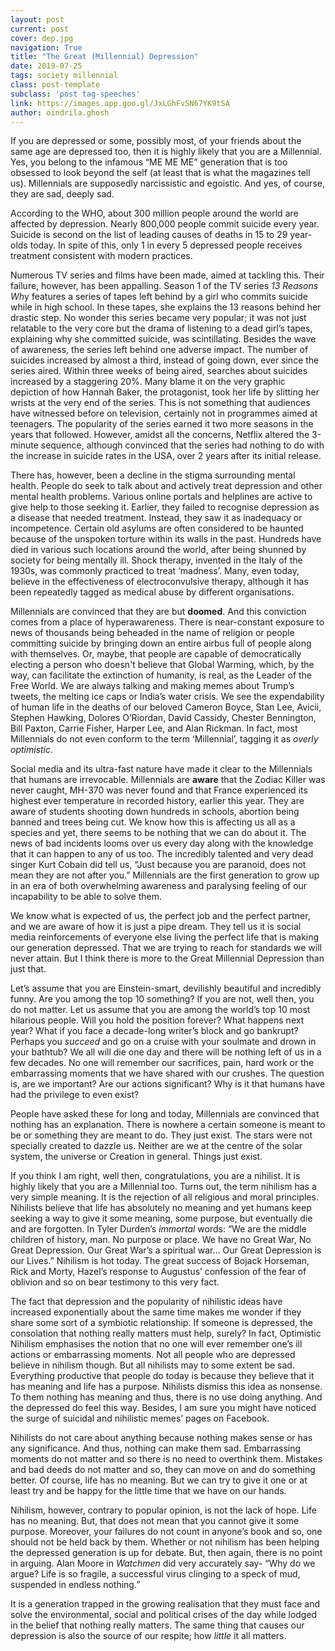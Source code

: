 ```yaml
---
layout: post
current: post
cover: dep.jpg
navigation: True
title: "The Great (Millennial) Depression"
date: 2019-07-25
tags: society millennial
class: post-template
subclass: 'post tag-speeches'
link: https://images.app.goo.gl/JxLGhFvSN67YK9tSA
author: oindrila.ghosh
--- 
```

If you are depressed or some, possibly most, of your friends about the same age are depressed too, then it is highly likely that you are a Millennial. Yes, you belong to the infamous “ME ME ME” generation that is too obsessed to look beyond the self (at least that is what the magazines tell us). Millennials are supposedly narcissistic and egoistic. And yes, of course, they are sad, deeply sad.

  

According to the WHO, about 300 million people around the world are affected by depression. Nearly 800,000 people commit suicide every year. Suicide is second on the list of leading causes of deaths in 15 to 29 year-olds today. In spite of this, only 1 in every 5 depressed people receives treatment consistent with modern practices.

  

Numerous TV series and films have been made, aimed at tackling this. Their failure, however, has been appalling. Season 1 of the TV series *13 Reasons Wh*y features a series of tapes left behind by a girl who commits suicide while in high school. In these tapes, she explains the 13 reasons behind her drastic step. No wonder this series became very popular; it was not just relatable to the very core but the drama of listening to a dead girl’s tapes, explaining why she committed suicide, was scintillating. Besides the wave of awareness, the series left behind one adverse impact. The number of suicides increased by almost a third, instead of going down, ever since the series aired. Within three weeks of being aired, searches about suicides increased by a staggering 20%. Many blame it on the very graphic depiction of how Hannah Baker, the protagonist, took her life by slitting her wrists at the very end of the series. This is not something that audiences have witnessed before on television, certainly not in programmes aimed at teenagers. The popularity of the series earned it two more seasons in the years that followed. However, amidst all the concerns, Netflix altered the 3-minute sequence, although convinced that the series had nothing to do with the increase in suicide rates in the USA, over 2 years after its initial release.

  

There has, however, been a decline in the stigma surrounding mental health. People do seek to talk about and actively treat depression and other mental health problems. Various online portals and helplines are active to give help to those seeking it. Earlier, they failed to recognise depression as a disease that needed treatment. Instead, they saw it as inadequacy or incompetence. Certain old asylums are often considered to be haunted because of the unspoken torture within its walls in the past. Hundreds have died in various such locations around the world, after being shunned by society for being mentally ill. Shock therapy, invented in the Italy of the 1930s, was commonly practiced to treat ‘madness’. Many, even today, believe in the effectiveness of electroconvulsive therapy, although it has been repeatedly tagged as medical abuse by different organisations.

  

Millennials are convinced that they are but **doomed**. And this conviction comes from a place of hyperawareness. There is near-constant exposure to news of thousands being beheaded in the name of religion or people committing suicide by bringing down an entire airbus full of people along with themselves. Or, maybe, that people are capable of democratically electing a person who doesn't believe that Global Warming, which, by the way, can facilitate the extinction of humanity, is real, as the Leader of the Free World. We are always talking and making memes about Trump’s tweets, the melting ice caps or India’s water crisis. We see the expendability of human life in the deaths of our beloved Cameron Boyce, Stan Lee, Avicii, Stephen Hawking, Dolores O’Riordan, David Cassidy, Chester Bennington, Bill Paxton, Carrie Fisher, Harper Lee, and Alan Rickman. In fact, most Millennials do not even conform to the term ‘Millennial’, tagging it as *overly optimistic*.

  

Social media and its ultra-fast nature have made it clear to the Millennials that humans are irrevocable. Millennials are **aware** that the Zodiac Killer was never caught, MH-370 was never found and that France experienced its highest ever temperature in recorded history, earlier this year. They are aware of students shooting down hundreds in schools, abortion being banned and trees being cut. We know how this is affecting us all as a species and yet, there seems to be nothing that we can do about it. The news of bad incidents looms over us every day along with the knowledge that it can happen to any of us too. The incredibly talented and very dead singer Kurt Cobain did tell us, “Just because you are paranoid, does not mean they are not after you.” Millennials are the first generation to grow up in an era of both overwhelming awareness and paralysing feeling of our incapability to be able to solve them.

  

We know what is expected of us, the perfect job and the perfect partner, and we are aware of how it is just a pipe dream. They tell us it is social media reinforcements of everyone else living the perfect life that is making our generation depressed. That we are trying to reach for standards we will never attain. But I think there is more to the Great Millennial Depression than just that.

  

Let’s assume that you are Einstein-smart, devilishly beautiful and incredibly funny. Are you among the top 10 something? If you are not, well then, you do not matter. Let us assume that you are among the world’s top 10 most hilarious people. Will you hold the position forever? What happens next year? What if you face a decade-long writer’s block and go bankrupt? Perhaps you *succeed* and go on a cruise with your soulmate and drown in your bathtub? We all will die one day and there will be nothing left of us in a few decades. No one will remember our sacrifices, pain, hard work or the embarrassing moments that we have shared with our crushes. The question is, are we important? Are our actions significant? Why is it that humans have had the privilege to even exist?

  

People have asked these for long and today, Millennials are convinced that nothing has an explanation. There is nowhere a certain someone is meant to be or something they are meant to do. They just exist. The stars were not specially created to dazzle us. Neither are we at the centre of the solar system, the universe or Creation in general. Things just exist.

  

If you think I am right, well then, congratulations, you are a nihilist. It is highly likely that you are a Millennial too. Turns out, the term nihilism has a very simple meaning. It is the rejection of all religious and moral principles. Nihilists believe that life has absolutely no meaning and yet humans keep seeking a way to give it some meaning, some purpose, but eventually die and are forgotten. In Tyler Durden’s *immortal* words: “We are the middle children of history, man. No purpose or place. We have no Great War, No Great Depression. Our Great War’s a spiritual war… Our Great Depression is our Lives.” Nihilism is hot today. The great success of Bojack Horseman, Rick and Morty, Hazel’s response to Augustus’ confession of the fear of oblivion and so on bear testimony to this very fact.

  

The fact that depression and the popularity of nihilistic ideas have increased exponentially about the same time makes me wonder if they share some sort of a symbiotic relationship. If someone is depressed, the consolation that nothing really matters must help, surely? In fact, Optimistic Nihilism emphasises the notion that no one will ever remember one’s ill actions or embarrassing moments. Not all people who are depressed believe in nihilism though. But all nihilists may to some extent be sad. Everything productive that people do today is because they believe that it has meaning and life has a purpose. Nihilists dismiss this idea as nonsense. To them nothing has meaning and thus, there is no use doing anything. And the depressed do feel this way. Besides, I am sure you might have noticed the surge of suicidal and nihilistic memes’ pages on Facebook.

  

Nihilists do not care about anything because nothing makes sense or has any significance. And thus, nothing can make them sad. Embarrassing moments do not matter and so there is no need to overthink them. Mistakes and bad deeds do not matter and so, they can move on and do something better. Of course, life has no meaning. But we can try to give it one or at least try and be happy for the little time that we have on our hands.

  

Nihilism, however, contrary to popular opinion, is not the lack of hope. Life has no meaning. But, that does not mean that you cannot give it some purpose. Moreover, your failures do not count in anyone’s book and so, one should not be held back by them. Whether or not nihilism has been helping the depressed generation is up for debate. But, then again, there is no point in arguing. Alan Moore in *Watchmen* did very accurately say- “Why do we argue? Life is so fragile, a successful virus clinging to a speck of mud, suspended in endless nothing.”

  

It is a generation trapped in the growing realisation that they must face and solve the environmental, social and political crises of the day while lodged in the belief that nothing really matters. The same thing that causes our depression is also the source of our respite; how *little* it all matters.

